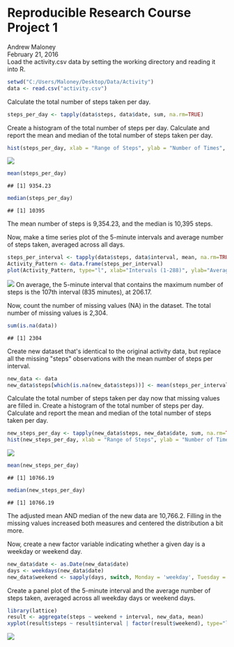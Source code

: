 # Reproducible Research Course Project 1
Andrew Maloney  
February 21, 2016  
Load the activity.csv data by setting the working directory and reading it into R.

```r
setwd("C:/Users/Maloney/Desktop/Data/Activity")
data <- read.csv("activity.csv")
```
Calculate the total number of steps taken per day.

```r
steps_per_day <- tapply(data$steps, data$date, sum, na.rm=TRUE)
```
Create a histogram of the total number of steps per day. Calculate and report the mean and median of the total number of steps taken per day. 

```r
hist(steps_per_day, xlab = "Range of Steps", ylab = "Number of Times", main = "Steps Per Day")
```

![](PA1_template_files/figure-html/unnamed-chunk-3-1.png)

```r
mean(steps_per_day)
```

```
## [1] 9354.23
```

```r
median(steps_per_day)
```

```
## [1] 10395
```
The mean number of steps is 9,354.23, and the median is 10,395 steps.

Now, make a time series plot of the 5-minute intervals and average number of steps taken, averaged across all days.

```r
steps_per_interval <- tapply(data$steps, data$interval, mean, na.rm=TRUE)
Activity_Pattern <- data.frame(steps_per_interval)
plot(Activity_Pattern, type="l", xlab="Intervals (1-288)", ylab="Average # of Steps", main = "Daily Activity Pattern")
```

![](PA1_template_files/figure-html/unnamed-chunk-4-1.png)
On average, the 5-minute interval that contains the maximum number of steps is the 107th interval (835 minutes), at 206.17.

Now, count the number of missing values (NA) in the dataset. The total number of missing values is 2,304.

```r
sum(is.na(data))
```

```
## [1] 2304
```

Create new dataset that's identical to the original activity data, but replace all the missing "steps" observations with the mean number of steps per interval.

```r
new_data <- data
new_data$steps[which(is.na(new_data$steps))] <- mean(steps_per_interval)
```

Calculate the total number of steps taken per day now that missing values are filled in. Create a histogram of the total number of steps per day. Calculate and report the mean and median of the total number of steps taken per day. 

```r
new_steps_per_day <- tapply(new_data$steps, new_data$date, sum, na.rm=TRUE)
hist(new_steps_per_day, xlab = "Range of Steps", ylab = "Number of Times", main = "Steps Per Day")
```

![](PA1_template_files/figure-html/unnamed-chunk-7-1.png)

```r
mean(new_steps_per_day)
```

```
## [1] 10766.19
```

```r
median(new_steps_per_day)
```

```
## [1] 10766.19
```
The adjusted mean AND median of the new data are 10,766.2. Filling in the missing values increased both measures and centered the distribution a bit more.

Now, create a new factor variable indicating whether a given day is a weekday or weekend day.


```r
new_data$date <- as.Date(new_data$date)
days <- weekdays(new_data$date)
new_data$weekend <- sapply(days, switch, Monday = 'weekday', Tuesday = 'weekday', Wednesday = 'weekday', Thursday = 'weekday', Friday = 'weekday', Saturday = 'weekend', Sunday = 'weekend')
```

Create a panel plot of the 5-minute interval and the average number of steps taken, averaged across all weekday days or weekend days.

```r
library(lattice)
result <- aggregate(steps ~ weekend + interval, new_data, mean)
xyplot(result$steps ~ result$interval | factor(result$weekend), type="l", xlab="Interval", ylab="Number of Steps")
```

![](PA1_template_files/figure-html/unnamed-chunk-9-1.png)
